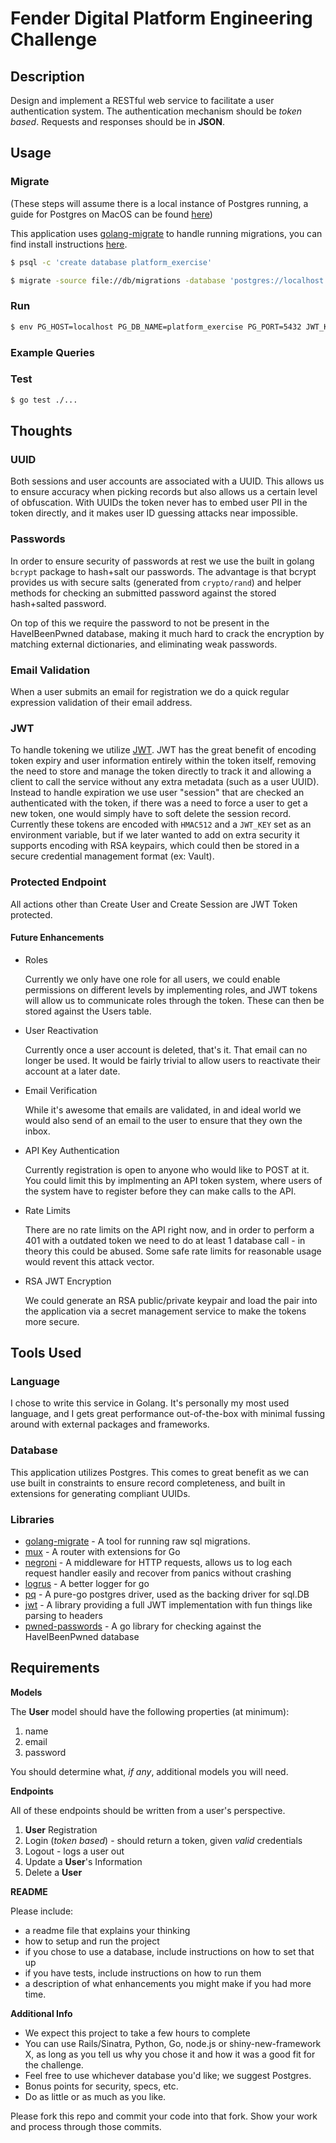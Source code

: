 # Fender Digital Platform Engineering Challenge

## Description

Design and implement a RESTful web service to facilitate a user authentication system. The authentication mechanism should be *token based*. Requests and responses should be in **JSON**.

## Usage

### Migrate

(These steps will assume there is a local instance of Postgres running, a guide for Postgres on MacOS can be found [here](https://www.codementor.io/engineerapart/getting-started-with-postgresql-on-mac-osx-are8jcopb#3-configuring-postgres))

This application uses [golang-migrate](https://github.com/golang-migrate/migrate) to handle running migrations, you can find install instructions [here](https://github.com/golang-migrate/migrate/tree/master/cli).

```bash
$ psql -c 'create database platform_exercise'
```

```bash
$ migrate -source file://db/migrations -database 'postgres://localhost:5432/platform_exercise?sslmode=disable' up
```

### Run

```bash
$ env PG_HOST=localhost PG_DB_NAME=platform_exercise PG_PORT=5432 JWT_KEY=fenderdigital go run application.go
```

### Example Queries

### Test

```bash
$ go test ./...
```

## Thoughts

### UUID

Both sessions and user accounts are associated with a UUID. This allows us to ensure accuracy when picking records but also allows us a certain level of obfuscation. With UUIDs the token never has to embed user PII in the token directly, and it makes user ID guessing attacks near impossible.

### Passwords

In order to ensure security of passwords at rest we use the built in golang `bcrypt` package to hash+salt our passwords. The advantage is that bcrypt provides us with secure salts (generated from `crypto/rand`) and helper methods for checking an submitted password against the stored hash+salted password.

On top of this we require the password to not be present in the HaveIBeenPwned database, making it much hard to crack the encryption by matching external dictionaries, and eliminating weak passwords.

### Email Validation

When a user submits an email for registration we do a quick regular expression validation of their email address.

### JWT

To handle tokening we utilize [JWT](). JWT has the great benefit of encoding token expiry and user information entirely within the token itself, removing the need to store and manage the token directly to track it and allowing a client to call the service without any extra metadata (such as a user UUID). Instead to handle expiration we use user "session" that are checked an authenticated with the token, if there was a need to force a user to get a new token, one would simply have to soft delete the session record. Currently these tokens are encoded with `HMAC512` and a `JWT_KEY` set as an environment variable, but if we later wanted to add on extra security it supports encoding with RSA keypairs, which could then be stored in a secure credential management format (ex: Vault).

### Protected Endpoint

All actions other than Create User and Create Session are JWT Token protected.

#### Future Enhancements

* Roles

  Currently we only have one role for all users, we could enable permissions on different levels by implementing roles, and JWT tokens will allow us to communicate roles through the token. These can then be stored against the Users table.
* User Reactivation

  Currently once a user account is deleted, that's it. That email can no longer be used. It would be fairly trivial to allow users to reactivate their account at a later date.
* Email Verification

  While it's awesome that emails are validated, in and ideal world we would also send of an email to the user to ensure that they own the inbox.
* API Key Authentication

  Currently registration is open to anyone who would like to POST at it. You could limit this by implmenting an API token system, where users of the system have to register before they can make calls to the API.
* Rate Limits

  There are no rate limits on the API right now, and in order to perform a 401 with a outdated token we need to do at least 1 database call - in theory this could be abused. Some safe rate limits for reasonable usage would revent this attack vector.
* RSA JWT Encryption

  We could generate an RSA public/private keypair and load the pair into the application via a secret management service to make the tokens more secure.

## Tools Used

### Language

I chose to write this service in Golang. It's personally my most used language, and I gets great performance out-of-the-box with minimal fussing around with external packages and frameworks.

### Database

This application utilizes Postgres. This comes to great benefit as we can use built in constraints to ensure record completeness, and built in extensions for generating compliant UUIDs.

### Libraries

* [golang-migrate](https://github.com/golang-migrate/migrate) - A tool for running raw sql migrations.
* [mux](https://github.com/gorilla/mux) - A router with extensions for Go
* [negroni](https://github.com/urfave/negroni) - A middleware for HTTP requests, allows us to log each request handler easily and recover from panics without crashing
* [logrus](https://github.com/sirupsen/logrus) - A better logger for go
* [pq](https://github.com/lib/pq) - A pure-go postgres driver, used as the backing driver for sql.DB
* [jwt](https://github.com/pascaldekloe/jwt/) - A library providing a full JWT implementation with fun things like parsing to headers
* [pwned-passwords](https://github.com/mattevans/pwned-passwords) - A go library for checking against the HaveIBeenPwned database

## Requirements

**Models**

The **User** model should have the following properties (at minimum):

1. name
2. email
3. password

You should determine what, *if any*, additional models you will need.

**Endpoints**

All of these endpoints should be written from a user's perspective.

1. **User** Registration
2. Login (*token based*) - should return a token, given *valid* credentials
3. Logout - logs a user out
4. Update a **User**'s Information
5. Delete a **User**

**README**

Please include:
- a readme file that explains your thinking
- how to setup and run the project
- if you chose to use a database, include instructions on how to set that up
- if you have tests, include instructions on how to run them
- a description of what enhancements you might make if you had more time.

**Additional Info**

- We expect this project to take a few hours to complete
- You can use Rails/Sinatra, Python, Go, node.js or shiny-new-framework X, as long as you tell us why you chose it and how it was a good fit for the challenge.
- Feel free to use whichever database you'd like; we suggest Postgres.
- Bonus points for security, specs, etc.
- Do as little or as much as you like.

Please fork this repo and commit your code into that fork.  Show your work and process through those commits.
